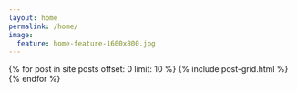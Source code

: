 ```yaml
---
layout: home
permalink: /home/
image:
  feature: home-feature-1600x800.jpg
---
```




<div class="tiles">

{% for post in site.posts offset: 0 limit: 10  %}
	{% include post-grid.html %}
{% endfor %}

</div><!-- /.tiles -->